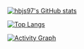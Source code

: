 [![hbjs97's GitHub stats](https://github-readme-stats.vercel.app/api?username=hbjs97&count_private=true&show_icons=true&&theme=highcontrast)](https://github.com/hbjs97/github-readme-stats)

[![Top Langs](https://github-readme-stats.vercel.app/api/top-langs/?username=hbjs97&count_private=true&langs_count=10&layout=compact&theme=highcontrast)](https://github.com/hbjs97/hbjs97)

[![Activity Graph](https://github-readme-activity-graph.vercel.app/graph?username=hbjs97&theme=highcontrast&count_private=true&bg_color=000&line=e3f016&color=e3f016&title_color=e3f016)](https://github.com/hbjs97/hbjs97)
